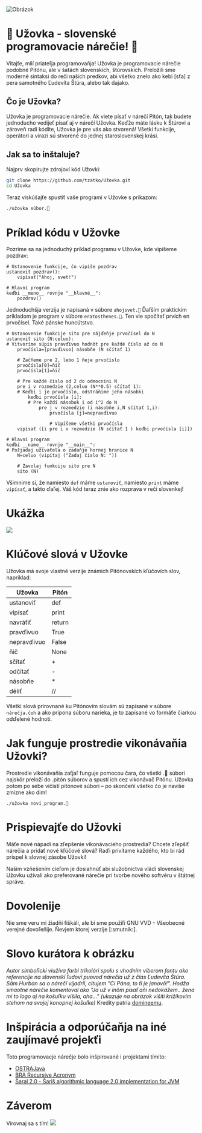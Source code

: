 ![Obrázok](./obrázok.png)

# 🐍 Užovka - slovenské programovacie nárečie! 🐍

Vitajťe, milí priateľja programovaňja! Užovka je programovacie nárečie podobné Pitónu, ale v šatách slovenskích, štúrovskích. Preložili sme moderné sintaksi do reči našich predkov, abi všetko znelo ako kebi [sťa] z pera samotného Ľudevíta Štúra, alebo tak dajako.

## Čo je Užovka?

Užovka je programovacie nárečie. Ak viete písať v nárečí Pitón, tak budete jednoducho vedijeť písať aj v nárečí Užovka. Keďže máte lásku k Štúrovi a zároveň radi kódíte, Užovka je pre vás ako stvorená! Všetki funkcije, operátori a vírazi sú stvorené do jednej staroslovenskej krási.

## Jak sa to inštaluje?

Najprv skopírujte zdrojoví kód Užovki:

```bash
git clone https://github.com/tzatko/Užovka.git
cd Užovka
```

Teraz viskúšajťe spustiť vaše programi v Užovke s príkazom:
```
./užovka súbor.🐍
```

# Príklad kódu v Užovke
Pozrime sa na jednoduchý príklad programu v Užovke, kde vipíšeme pozdrav:

```
# Ustanovenie funkcije, čo vipíše pozdrav
ustanoviť pozdrav():
    vipísať("Ahoj, svet!")

# Hlavní program
keďbi __meno__ rovnje "__hlavné__":
    pozdrav()
```
Jednoduchšja verzija je napísaná v súbore `ahojsvet.🐍`
Ďaľším praktickím príkladom je program v súbore `eratosthenes.🐍`. Ten vie spočítať prvích en prvočísel. Také pánske huncútstvo.

```
# Ustanovenie funkcije sito pre nájďeňje prvočísel do N
ustanoviť sito (N:celuo):
# Vitvoríme súpis pravďivuo hodnôt pre každé číslo až do N
    prvočísla=[pravďivuo] násobňe (N sčítať 1)

    # Začňeme pre 2, lebo 1 ňeje prvočíslo
    prvočísla[0]=ňič 
    prvočísla[1]=ňič 

    # Pre každé číslo od 2 do odmocnini N
    pre i v rozmedzie (2,celuo (N**0.5) sčítať 1):
    # Keďbi i je prvočíslo, odstráňime jeho násobki
        keďbi prvočísla [i]:
        # Pre každí násobok i od i^2 do N
            pre j v rozmedzie (i násobňe i,N sčítať 1,i):
                prvočísla [j]=nepravďivuo 

                # Vipíšeme všetki prvočísla
    vipísať ([i pre i v rozmedzie (N sčítať 1 ) keďbi prvočísla [i]])

# Hlavní program
keďbi __name__ rovnje "__main__":
# Požjadaj užívaťeľa o zadaňje hornej hranice N
    N=celuo (vipítaj ("Zadaj číslo N: "))

    # Zavolaj funkciju sito pre N
    sito (N)
```

Všimnime si, že namiesto `def` máme `ustanoviť`, namiesto `print` máme `vipísať`, a takto ďaľej. Váš kód teraz znie ako rozprava v reči slovenkej!

# Ukážka
![](demo.svg)

# Klúčové slová v Užovke
Užovka má svoje vlastné verzije známich Pitónovskích kľúčovích slov, napríklad:

| Užovka         | Pitón  |
|----------------|--------|
| ustanoviť      | def    |
| vipísať        | print  |
| navráťiť       | return |
| pravďivuo      | True   |
| nepravďivuo    | False  |
| ňič            | None   |
| sčítať         | +      |
| odčítať        | -      |
| násobňe        | *      |
| děliť          | //     |

Všetki slová prirovnané ku Pitónovím slovám sú zapísané v súbore `nárečja.čoh` a ako prípona súboru narieka, je to zapísané vo formáťe čiarkou odďelené hodnoti.

# Jak funguje prostredie vikonávaňia Užovki?
Prostredie vikonávaňia zaťjaľ funguje pomocou čara, čo všetki .🐍 súbori najskôr preloží do .pitón súborov a spustí ich cez vikonávač Pitónu. Užovka potom po sebe vičistí pitónové súbori – po skončeňí všetko čo je naviše zmizne ako dim!

```
./užovka noví_program.🐍
```

# Prispievajťe do Užovki
Máťe nové nápadi na zľepšenie vikonávacieho prostredia? Chcete zľepšiť nárečia a pridať nové kľúčové slová? Raďi privítame každého, kto bi rád prispel k slovnej zásobe Užovki! 

Našim vzňešením cieľom je dosiahnúť abi služobníctva vládi slovenskej Užovku užívali ako preferované nárečie pri tvorbe nového softvéru v štátnej správe.

# Dovolenije
Nie sme veru mi žiadňi fiškáli, ale bi sme použiľi GNU VVD - Všeobecné verejné dovoľeňije. Ňevjem ktorej verzije [:smutnik:].

# Slovo kurátora k obrázku
*Autor simboľicki viužíva farbi trikolóri spolu s vhodním víberom fontu ako referencije na slovenskí ľudoví puovod nárečia už z čias Ľudevíta Štúra. Sám Hurban sa o nárečí vijadril, citujem "Ci Pána, to ťi je janovô!". Hodža smaotné nárečie komentoval ako "Ja už v inôm písať aňi nedokážem.. žena mi to logo aj na košuľku višila, aha..." (ukazuje na obrázok višití krížikovím stehom na svojej konopnej košuľke)* Kredity patria [domineemu](https://github.com/dominee).

# Inšpirácia a odporúčaňja na iné zaujímavé projekťi

Toto programovacje nárečje bolo inšpirované i projektami tímito:

* [OSTRAJava](https://github.com/tkohout/OSTRAJava)
* [BRA Recursive Acronym](https://github.com/tzatko/BRA)
* [Šaral 2.0 - Šariš algorithmic language 2.0 implementation for JVM](https://github.com/PaulNoth/saral)

# Záverom
Virovnaj sa s tím!
![](Ludovit_Velislav_Stur_virovnaj_sa_s_tim-deal_with_it.jpg)
